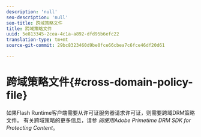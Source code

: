 ```yaml
---
description: 'null'
seo-description: 'null'
seo-title: 跨域策略文件
title: 跨域策略文件
uuid: 5e813345-2cea-4c1a-a892-dfd95b6efc22
translation-type: tm+mt
source-git-commit: 29bc8323460d9be0fce66cbea7c6fce46df20d61

---
```



# 跨域策略文件{#cross-domain-policy-file}

如果Flash Runtime客户端需要从许可证服务器请求许可证，则需要跨域DRM策略文件。 有关跨域策略的更多信息，请参 *阅使用Adobe Primetime DRM SDK for Protecting Content*。
